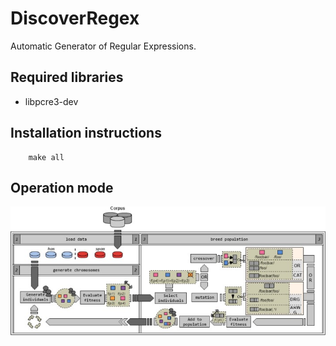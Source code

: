 # DiscoverRegex
Automatic Generator of Regular Expressions.

## Required libraries

* libpcre3-dev

## Installation instructions

```
    make all
```
## Operation mode

![Operation mode](operation_mode.jpg)
